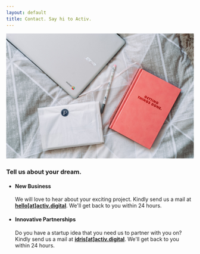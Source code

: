 ```yaml
---
layout: default
title: Contact. Say hi to Activ.
---
```


<section id="contact">
		<div class="grid_cont portfolio grid_align_center">
			<div class="portfolio_img_wrapper grid_cont_50perc">
				<img src="/img/contact-img.jpg" class="portfolio_img">
			</div>
			<div class="portfolio_desc grid_cont_50perc">
				<div class="portfolio_desc_heading">
					<h3>Tell us about your dream.</h3>
				</div>
				<ul>
					<li class="contact_sub">
						<div class="contact_sub_heading">
							<h4>New Business</h4>
						</div>
						<p>
							We will love to hear about your exciting project. Kindly send us a mail at <strong><a href="mailto:hello@activ.digital">hello[at]activ.digital</a></strong>. We'll get back to you within 24 hours.
						</p>
					</li>
					<li class="contact_sub">
						<div class="contact_sub_heading">
							<h4>Innovative Partnerships</h4>
						</div>
						<p>
							Do you have a startup idea that you need us to partner with you on? Kindly send us a mail at <strong><a href="mailto:idris@activ.digital">idris[at]activ.digital</a></strong>. We'll get back to you within 24 hours.
						</p>
					</li>
				</ul>
				<!-- <form id="contact-form" action="https://formspree.io/omeizaowuda@gmail.com" method="POST">
					<div class="input input--nao">
						<input class="input__field input__field--nao" type="text" id="input-1" name="name" />
						<label class="input__label input__label--nao" for="input-1">
							<span class="input__label-content input__label-content--nao">Name</span>
						</label>
						{% include_relative svg/input.svg %}
					</div>
					<div class="input input--nao">
						<input class="input__field input__field--nao" type="email" id="input-2"  name="email_address"/>
						<label class="input__label input__label--nao" for="input-1">
							<span class="input__label-content input__label-content--nao">Email Address</span>
						</label>
						{% include_relative svg/input.svg %}
					</div>
					<div class="input input--nao">
						<input class="input__field input__field--nao" type="tel" id="input-3" name="mobile_number"/>
						<label class="input__label input__label--nao" for="input-1">
							<span class="input__label-content input__label-content--nao">Mobile Number</span>
						</label>
						{% include_relative svg/input.svg %}
					</div>
					<div class="input input--nao">
						<textarea class="input__field input__field--nao" id="input-4" name="message"></textarea>
						<label class="input__label input__label--nao" for="input-1">
							<span class="input__label-content input__label-content--nao">Describe your needs</span>
						</label>
						{% include_relative svg/input.svg %}
					</div>
					<button class="btn">
						Submit
						{% include_relative svg/arrow.svg %}
					</button>
				</form> -->
			</div>
		</div>
	</section>
